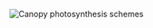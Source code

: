 ![Canopy photosynthesis schemes](https://agupubs.onlinelibrary.wiley.com/cms/asset/3a5955cc-f5c8-4efc-96c6-c1cd2f6b2639/jgrg20954-fig-0001-m.jpg)
